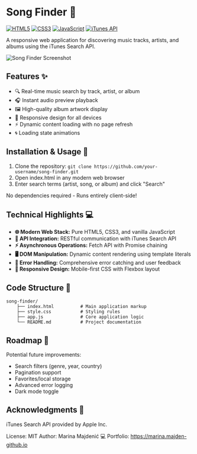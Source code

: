 # Song Finder 🎵

[![HTML5](https://img.shields.io/badge/HTML5-E34F26?style=flat&logo=html5&logoColor=white)](https://developer.mozilla.org/en-US/docs/Web/HTML)
[![CSS3](https://img.shields.io/badge/CSS3-1572B6?style=flat&logo=css3&logoColor=white)](https://developer.mozilla.org/en-US/docs/Web/CSS)
[![JavaScript](https://img.shields.io/badge/JavaScript-F7DF1E?style=flat&logo=javascript&logoColor=black)](https://developer.mozilla.org/en-US/docs/Web/JavaScript)
[![iTunes API](https://img.shields.io/badge/iTunes_API-000000?style=flat)](https://developer.apple.com/library/archive/documentation/AudioVideo/Conceptual/iTuneSearchAPI/)

A responsive web application for discovering music tracks, artists, and albums using the iTunes Search API.

![Song Finder Screenshot](screenshot-placeholder.png) <!-- Replace with actual screenshot path -->

## Features ✨

- 🔍 Real-time music search by track, artist, or album
- 🎧 Instant audio preview playback
- 🖼️ High-quality album artwork display
- 📱 Responsive design for all devices
- ⚡ Dynamic content loading with no page refresh
- 🌀 Loading state animations

## Installation & Usage 🚀

1. Clone the repository:
``` git clone https://github.com/your-username/song-finder.git ```
2. Open index.html in any modern web browser
3. Enter search terms (artist, song, or album) and click "Search"

No dependencies required - Runs entirely client-side!

## Technical Highlights 💻

- **🌐 Modern Web Stack:** Pure HTML5, CSS3, and vanilla JavaScript  
- **🔌 API Integration:** RESTful communication with iTunes Search API  
- **⚡ Asynchronous Operations:** Fetch API with Promise chaining  
- **🖥️ DOM Manipulation:** Dynamic content rendering using template literals  
- **🚨 Error Handling:** Comprehensive error catching and user feedback  
- **📱 Responsive Design:** Mobile-first CSS with Flexbox layout  

## Code Structure 🧠

```
song-finder/
    ├── index.html          # Main application markup
    ├── style.css           # Styling rules
    ├── app.js              # Core application logic
    └── README.md           # Project documentation

```

## Roadmap 🔭

Potential future improvements:

- Search filters (genre, year, country)
- Pagination support
- Favorites/local storage
- Advanced error logging
- Dark mode toggle

## Acknowledgments 🙏

iTunes Search API provided by Apple Inc.

License: MIT
Author: Marina Majdenić
💻 Portfolio: https://marina.majden-github.io


